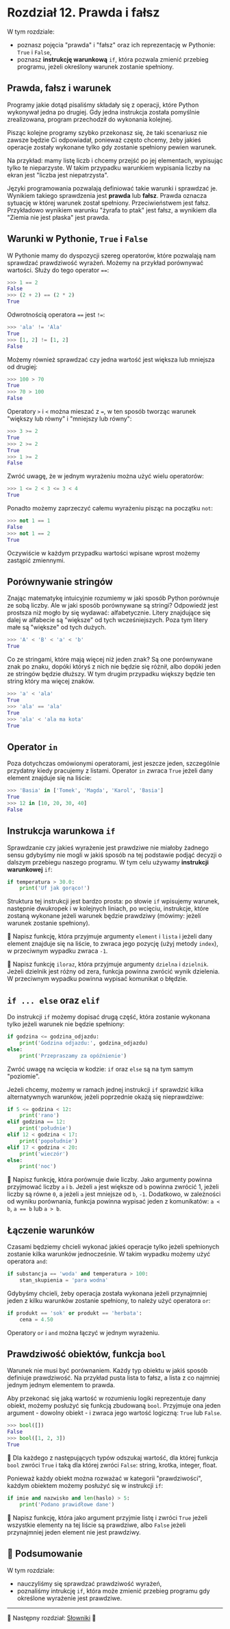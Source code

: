 # Rozdział 12. Prawda i fałsz

W tym rozdziale:

* poznasz pojęcia "prawda" i "fałsz" oraz ich reprezentację w Pythonie:
`True` i `False`,
* poznasz **instrukcję warunkową** `if`, która pozwala zmienić przebieg
programu, jeżeli określony warunek zostanie spełniony.


## Prawda, fałsz i warunek

Programy jakie dotąd pisaliśmy składały się z operacji, które Python
wykonywał jedna po drugiej.  Gdy jedna instrukcja została pomyślnie
zrealizowana, program przechodził do wykonania kolejnej.

Pisząc kolejne programy szybko przekonasz się, że taki scenariusz nie
zawsze będzie Ci odpowiadał, ponieważ często chcemy, żeby jakieś operacje
zostały wykonane tylko gdy zostanie spełniony pewien warunek.

Na przykład: mamy listę liczb i chcemy przejść po jej elementach, wypisując
tylko te nieparzyste.  W takim przypadku warunkiem wypisania liczby na
ekran jest "liczba jest niepatrzysta".

Języki programowania pozwalają definiować takie warunki i sprawdzać je.
Wynikiem takiego sprawdzenia jest **prawda** lub **fałsz**.  Prawda oznacza
sytuację w której warunek został spełniony.  Przeciwieństwem jest fałsz.
Przykładowo wynikiem warunku "żyrafa to ptak" jest fałsz, a wynikiem dla
"Ziemia nie jest płaska" jest prawda.


## Warunki w Pythonie, `True` i `False`

W Pythonie mamy do dyspozycji szereg operatorów, które pozwalają nam
sprawdzać prawdziwość wyrażeń.  Możemy na przykład porównywać wartości.
Służy do tego operator `==`:

```python
>>> 1 == 2
False
>>> (2 + 2) == (2 * 2)
True
```

Odwrotnością operatora `==` jest `!=`:

```python
>>> 'ala' != 'Ala'
True
>>> [1, 2] != [1, 2]
False
```

Możemy również sprawdzać czy jedna wartość jest większa lub mniejsza od
drugiej:

```python
>>> 100 > 70
True
>>> 70 > 100
False
```

Operatory `>` i `<` można mieszać z `=`, w ten sposób tworząc warunek
"większy lub równy" i "mniejszy lub równy":

```python
>>> 3 >= 2
True
>>> 2 >= 2
True
>>> 1 >= 2
False
```

Zwróć uwagę, że w jednym wyrażeniu można użyć wielu operatorów:

```python
>>> 1 <= 2 < 3 <= 3 < 4
True
```

Ponadto możemy zaprzeczyć całemu wyrażeniu pisząc na początku `not`:

```python
>>> not 1 == 1
False
>>> not 1 == 2
True
```

Oczywiście w każdym przypadku wartości wpisane wprost możemy zastąpić
zmiennymi.


## Porównywanie stringów

Znając matematykę intuicyjnie rozumiemy w jaki sposób Python porównuje
ze sobą liczby.  Ale w jaki sposób porównywane są stringi?  Odpowiedź jest
prostsza niż mogło by się wydawać: alfabetycznie.  Litery znajdujące się
dalej w alfabecie są "większe" od tych wcześniejszych.  Poza tym litery
małe są "większe" od tych dużych.

```python
>>> 'A' < 'B' < 'a' < 'b'
True
```

Co ze stringami, które mają więcej niż jeden znak?  Są one porównywane
znak po znaku, dopóki któryś z nich nie będzie się różnił, albo dopóki
jeden ze stringów będzie dłuższy.  W tym drugim przypadku większy będzie
ten string który ma więcej znaków.

```python
>>> 'a' < 'ala'
True
>>> 'ala' == 'ala'
True
>>> 'ala' < 'ala ma kota'
True
```


## Operator `in`

Poza dotychczas omówionymi operatorami, jest jeszcze jeden, szczególnie
przydatny kiedy pracujemy z listami.  Operator `in` zwraca `True` jeżeli
dany element znajduje się na liście:

```python
>>> 'Basia' in ['Tomek', 'Magda', 'Karol', 'Basia']
True
>>> 12 in [10, 20, 30, 40]
False
```


## Instrukcja warunkowa `if`

Sprawdzanie czy jakieś wyrażenie jest prawdziwe nie miałoby żadnego sensu
gdybyśmy nie mogli w jakiś sposób na tej podstawie podjąć decyzji
o dalszym przebiegu naszego programu.  W tym celu używamy **instrukcji
warunkowej** `if`:

```python
if temperatura > 30.0:
    print('Uf jak gorąco!')
```

Struktura tej instrukcji jest bardzo prosta: po słowie `if` wpisujemy
warunek, następnie dwukropek i w kolejnych liniach, po wcięciu, instrukcje,
które zostaną wykonane jeżeli warunek będzie prawdziwy (mówimy: jeżeli
warunek zostanie spełniony).

:snake: Napisz funkcję, która przyjmuje argumenty `element` i `lista`
i jeżeli dany element znajduje się na liście, to zwraca jego pozycję
(użyj metody `index`), w przeciwnym wypadku zwraca `-1`.

:snake: Napisz funkcję `iloraz`, która przyjmuje argumenty `dzielna`
i `dzielnik`. Jeżeli dzielnik jest różny od zera, funkcja powinna zwrócić
wynik dzielenia.  W przeciwnym wypadku powinna wypisać komunikat o błędzie.


## `if ... else` oraz `elif`

Do instrukcji `if` możemy dopisać drugą część, która zostanie wykonana
tylko jeżeli warunek nie będzie spełniony:

```python
if godzina <= godzina_odjazdu:
    print('Godzina odjazdu:', godzina_odjazdu)
else:
    print('Przepraszamy za opóźnienie')
```

Zwróć uwagę na wcięcia w kodzie: `if` oraz `else` są na tym samym
"poziomie".

Jeżeli chcemy, możemy w ramach jednej instrukcji `if` sprawdzić kilka
alternatywnych warunków, jeżeli poprzednie okażą się nieprawdziwe:

```python
if 5 <= godzina < 12:
    print('rano')
elif godzina == 12:
    print('południe')
elif 12 < godzina < 17:
    print('popołudnie')
elif 17 < godzina < 20:
    print('wieczór')
else:
    print('noc')
```

:snake: Napisz funkcję, która porównuje dwie liczby.  Jako argumenty
powinna przyjmować liczby `a` i `b`.  Jeżeli `a` jest większe od `b`
powinna zwrócić 1, jeżeli liczby są równe `0`, a jeżeli `a` jest mniejsze
od `b`, `-1`.  Dodatkowo, w zależności od wyniku porównania, funkcja
powinna wypisać jeden z komunikatów: `a < b`, `a == b` lub `a > b`.


## Łączenie warunków

Czasami będziemy chcieli wykonać jakieś operacje tylko jeżeli spełnionych
zostanie kilka warunków jednocześnie.  W takim wypadku możemy użyć
operatora `and`:

```python
if substancja == 'woda' and temperatura > 100:
    stan_skupienia = 'para wodna'
```

Gdybyśmy chcieli, żeby operacja została wykonana jeżeli przynajmniej jeden
z kilku warunków zostanie spełniony, to należy użyć operatora `or`:

```python
if produkt == 'sok' or produkt == 'herbata':
    cena = 4.50
```

Operatory `or` i `and` można łączyć w jednym wyrażeniu.


## Prawdziwość obiektów, funkcja `bool`

Warunek nie musi być porównaniem.  Każdy typ obiektu w jakiś sposób
definiuje prawdziwość.  Na przykład pusta lista to fałsz, a lista z co
najmniej jednym jednym elementem to prawda.

Aby przekonać się jaką wartość w rozumieniu logiki reprezentuje dany
obiekt, możemy posłużyć się funkcją zbudowaną `bool`.  Przyjmuje ona jeden
argument - dowolny obiekt - i zwraca jego wartość logiczną: `True` lub
`False`.

```python
>>> bool([])
False
>>> bool([1, 2, 3])
True
```

:snake: Dla każdego z następujących typów odszukaj wartość, dla której
funkcja `bool` zwróci `True` i taką dla której zwróci `False`: string,
krotka, integer, float.

Ponieważ każdy obiekt można rozważać w kategorii "prawdziwości", każdym
obiektem możemy posłużyć się w instrukcji `if`:

```python
if imie and nazwisko and len(haslo) > 5:
    print('Podano prawidłowe dane')
```

:snake: Napisz funkcję, która jako argument przyjmie listę i zwróci `True`
jeżeli wszystkie elementy na tej liście są prawdziwe, albo `False` jeżeli
przynajmniej jeden element nie jest prawdziwy.


## :pushpin: Podsumowanie

W tym rozdziale:

* nauczyliśmy się sprawdzać prawdziwość wyrażeń,
* poznaliśmy intrukcję `if`, która może zmienić przebieg programu gdy
określone wyrażenie jest prawdziwe.


---

:checkered_flag: Następny rozdział: [Słowniki](./13_slowniki.md) :checkered_flag:

